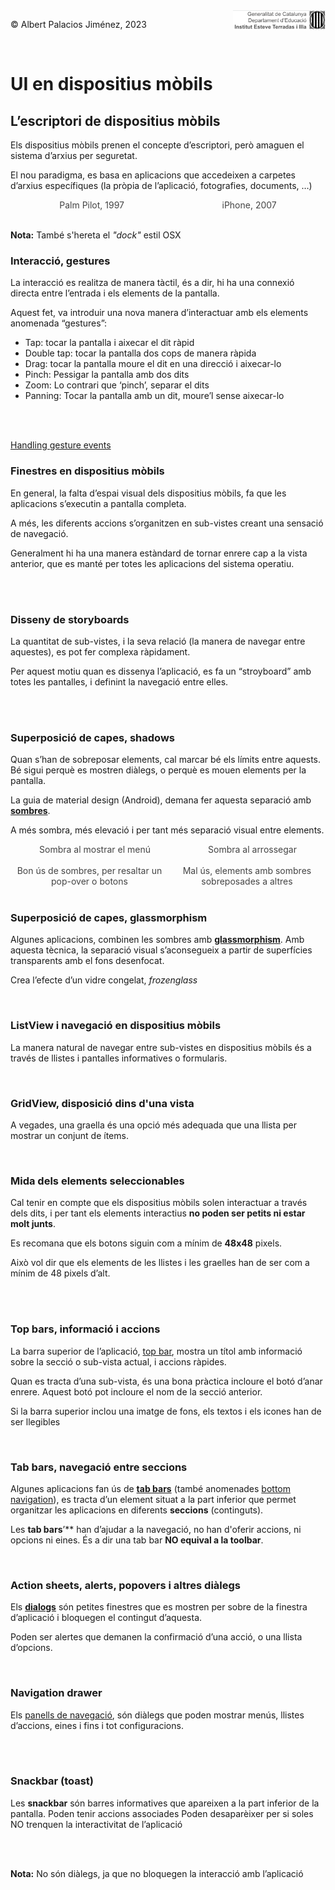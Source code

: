 <div style="display: flex; width: 100%;">
    <div style="flex: 1; padding: 0px;">
        <p>© Albert Palacios Jiménez, 2023</p>
    </div>
    <div style="flex: 1; padding: 0px; text-align: right;">
        <img src="../assets/ieti.png" height="32" alt="Logo de IETI" style="max-height: 32px;">
    </div>
</div>
<br/>

# UI en dispositius mòbils

## L’escriptori de dispositius mòbils

Els dispositius mòbils prenen el concepte d’escriptori, però amaguen el sistema d’arxius per seguretat.

El nou paradigma, es basa en aplicacions que accedeixen a carpetes d’arxius específiques (la pròpia de l’aplicació, fotografies, documents, …)

<style>
.image-container {
    display: flex;
    justify-content: space-between;
    width: 100%;
}

.image-item {
    display: flex;
    flex-grow: 1;
    flex-direction: column;
    padding: 0px;
    display: flex;
    justify-content: center;
    align-items: center;
}

.image-item img {
    max-height: 250px;
    height: auto;
    width: auto;
    max-width: 90%;

}

.image-item div {
    color: #444444;
    text-align: center;
}
</style>
<div class="image-container">
    <div class="image-item">
        <img src="./assets/desktoppalm.png" alt="">
        <div>Palm Pilot, 1997</div>
    </div>
    <div class="image-item">
        <img src="./assets/desktopiphone.png" alt="">
        <div>iPhone, 2007</div>
    </div>
</div>
<br/>

**Nota:** També s'hereta el *"dock"* estil OSX

### Interacció, gestures

La interacció es realitza de manera tàctil, és a dir, hi ha una connexió directa entre l’entrada i els elements de la pantalla. 

Aquest fet, va introduir una nova manera d’interactuar amb els elements anomenada “gestures”:

- Tap: tocar la pantalla i aixecar el dit ràpid
- Double tap: tocar la pantalla dos cops de manera ràpida
- Drag: tocar la pantalla moure el dit en una direcció i aixecar-lo
- Pinch: Pessigar la pantalla amb dos dits
- Zoom: Lo contrari que ‘pinch’, separar el dits
- Panning: Tocar la pantalla amb un dit, moure’l sense aixecar-lo

<center><img src="./assets/gestures.png" style="max-width: 90%;" alt="">
<br/></center>
<br/>

[Handling gesture events](https://developer.apple.com/library/archive/documentation/AppleApplications/Reference/SafariWebContent/HandlingEvents/HandlingEvents.html)

### Finestres en dispositius mòbils

En general, la falta d’espai visual dels dispositius mòbils, fa que les aplicacions s’executin a pantalla completa.

A més, les diferents accions s’organitzen en sub-vistes creant una sensació de navegació.

Generalment hi ha una manera estàndard de tornar enrere cap a la vista anterior, que es manté per totes les aplicacions del sistema operatiu.

<center><img src="./assets/mobilewindows.gif" style="max-height: 400px;" alt="">
<br/></center>
<br/>

### Disseny de storyboards

La quantitat de sub-vistes, i la seva relació (la manera de navegar entre aquestes), es pot fer complexa ràpidament.

Per aquest motiu quan es dissenya l’aplicació, es fa un “stroyboard” amb totes les pantalles, i definint la navegació entre elles.

<center><img src="./assets/storyboards.png" style="max-width: 90%;max-height: 400px;" alt="">
<br/></center>
<br/> 

### Superposició de capes, shadows

Quan s’han de sobreposar elements, cal marcar bé els límits entre aquests. Bé sigui perquè es mostren diàlegs, o perquè es mouen elements per la pantalla. 

La guia de material design (Android), demana fer aquesta separació amb **[sombres](https://m2.material.io/design/environment/light-shadows.html#light)**.

A més sombra, més elevació i per tant més separació visual entre elements.

<div class="image-container">
    <div class="image-item">
        <img src="./assets/shadows0.png" alt="">
        <div>Sombra al mostrar el menú</div>
    </div>
    <div class="image-item">
        <img src="./assets/shadows1.gif" alt="">
        <div>Sombra al arrossegar</div>
    </div>
</div>
<br/>

<div class="image-container">
    <div class="image-item">
        <img src="./assets/shadows2.png" alt="">
        <div>Bon ús de sombres, per resaltar un pop-over o botons</div>
    </div>
    <div class="image-item">
        <img src="./assets/shadows3.png" alt="">
        <div>Mal ús, elements amb sombres sobreposades a altres</div>
    </div>
</div>
<br/>

### Superposició de capes, glassmorphism

Algunes aplicacions, combinen les sombres amb **[glassmorphism](https://platzi.com/tutoriales/1640-frontend-developer-2019/9482-glassmorphism/)**. 
Amb aquesta tècnica, la separació visual s’aconsegueix a partir de superfícies transparents amb el fons desenfocat.

Crea l’efecte d’un vidre congelat, *frozenglass*

<div class="image-container">
    <div class="image-item">
        <img src="./assets/glass0.gif" alt="">
    </div>
    <div class="image-item">
        <img src="./assets/glass1.png" alt="">
    </div>
</div>
<br/>

### ListView i navegació en dispositius mòbils

La manera natural de navegar entre sub-vistes en dispositius mòbils és a través de llistes i pantalles informatives o formularis.

<div class="image-container">
    <div class="image-item">
        <img src="./assets/listview0.png" alt="">
    </div>
    <div class="image-item">
        <img src="./assets/listview1.png" alt="">
    </div>
    <div class="image-item">
        <img src="./assets/listview2.png" alt="">
    </div>
</div>
<br/>

### GridView, disposició dins d'una vista

A vegades, una graella és una opció més adequada que una llista per mostrar un conjunt de ítems.

<div class="image-container">
    <div class="image-item">
        <img src="./assets/grid0.png" alt="">
    </div>
    <div class="image-item">
        <img src="./assets/grid1.png" alt="">
    </div>
</div>
<br/>

### Mida dels elements seleccionables

Cal tenir en compte que els dispositius mòbils solen interactuar a través dels dits, i per tant els elements interactius **no poden ser petits ni estar molt junts**.

Es recomana que els botons siguin com a mínim de **48x48** pixels. 

Això vol dir que els elements de les llistes i les graelles han de ser com a mínim de 48 pixels d’alt.

<center><img src="./assets/select.png" style="max-height: 250px;" alt="">
<br/></center>
<br/> 

### Top bars, informació i accions

La barra superior de l’aplicació, [top bar](https://m3.material.io/components/top-app-bar/overview), mostra un títol amb informació sobre la secció o sub-vista actual, i accions ràpides.

Quan es tracta d’una sub-vista, és una bona pràctica incloure el botó d’anar enrere. Aquest botó pot incloure el nom de la secció anterior.

Si la barra superior inclou una imatge de fons, els textos i els icones han de ser llegibles

<div class="image-container">
    <div class="image-item">
        <img src="./assets/topbar0.png" alt="">
    </div>
    <div class="image-item">
        <img src="./assets/topbar1.png" alt="">
    </div>
    <div class="image-item">
        <img src="./assets/topbar2.png" alt="">
    </div>
</div>
<br/>

### Tab bars, navegació entre seccions

Algunes aplicacions fan ús de **[tab bars](https://developer.apple.com/design/human-interface-guidelines/tab-bars)** (també anomenades [bottom navigation](https://m2.material.io/components/bottom-navigation/flutter#using-bottom-navigation)), es tracta d’un element situat a la part inferior que permet organitzar les aplicacions en diferents **seccions** (continguts).

Les **tab bars**’** han d’ajudar a la navegació, no han d'oferir accions, ni opcions ni eines. És a dir una tab bar **NO equival a la toolbar**.

<div class="image-container">
    <div class="image-item">
        <img src="./assets/tabbar0.png" alt="">
    </div>
    <div class="image-item">
        <img src="./assets/tabbar1.png" alt="">
    </div>
</div>
<br/>

### Action sheets, alerts, popovers i altres diàlegs

Els **[dialogs](https://developer.apple.com/design/human-interface-guidelines/presentation)** són petites finestres que es mostren per sobre de la finestra d’aplicació i bloquegen el contingut d’aquesta.

Poden ser alertes que demanen la confirmació d’una acció, o una llista d’opcions.

<div class="image-container">
    <div class="image-item">
        <img src="./assets/dialogs0.gif" alt="">
    </div>
    <div class="image-item">
        <img src="./assets/dialogs1.png" alt="">
    </div>
</div>
<br/>

### Navigation drawer

Els [panells de navegació](https://m2.material.io/components/navigation-drawer), són diàlegs que poden mostrar menús, llistes d’accions, eines i fins i tot configuracions.

<center><img src="./assets/drawer.gif" style="max-height: 250px;" alt="">
<br/></center>
<br/> 

### Snackbar (toast)

Les **snackbar** són barres informatives que apareixen a la part inferior de la pantalla.
Poden tenir accions associades
Poden desaparèixer per si soles
NO trenquen la interactivitat de l’aplicació

<center><img src="./assets/snackbar.png" style="max-height: 250px;" alt="">
<br/></center>
<br/> 

**Nota:** No són diàlegs, ja que no bloquegen la interacció amb l’aplicació
